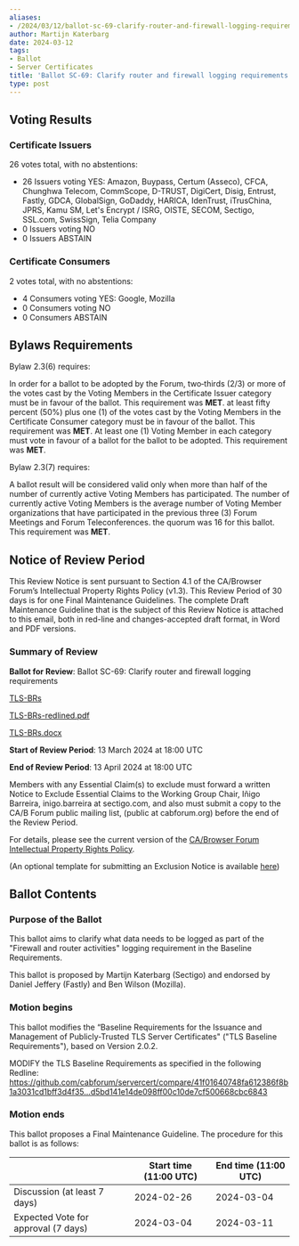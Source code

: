 ```yaml
---
aliases:
- /2024/03/12/ballot-sc-69-clarify-router-and-firewall-logging-requirements
author: Martijn Katerbarg
date: 2024-03-12
tags:
- Ballot
- Server Certificates
title: 'Ballot SC-69: Clarify router and firewall logging requirements'
type: post
---
```


## Voting Results

### Certificate Issuers

26 votes total, with no abstentions:

- 26 Issuers voting YES: Amazon, Buypass, Certum (Asseco), CFCA, Chunghwa Telecom, CommScope, D-TRUST, DigiCert, Disig, Entrust, Fastly, GDCA, GlobalSign, GoDaddy, HARICA, IdenTrust, iTrusChina, JPRS, Kamu SM, Let's Encrypt / ISRG, OISTE, SECOM, Sectigo, SSL.com, SwissSign, Telia Company
- 0 Issuers voting NO
- 0 Issuers ABSTAIN

### Certificate Consumers

2 votes total, with no abstentions:

- 4 Consumers voting YES: Google, Mozilla
- 0 Consumers voting NO
- 0 Consumers ABSTAIN

## Bylaws Requirements

Bylaw 2.3(6) requires:

In order for a ballot to be adopted by the Forum, two‐thirds (2/3) or more of the votes cast by the Voting Members in the Certificate Issuer category must be in favour of the ballot. This requirement was **MET**.
at least fifty percent (50%) plus one (1) of the votes cast by the Voting Members in the Certificate Consumer category must be in favour of the ballot. This requirement was **MET**.
At least one (1) Voting Member in each category must vote in favour of a ballot for the ballot to be adopted. This requirement was **MET**.

Bylaw 2.3(7) requires:

A ballot result will be considered valid only when more than half of the number of currently active Voting Members has participated. The number of currently active Voting Members is the average number of Voting Member organizations that have participated in the previous three (3) Forum Meetings and Forum Teleconferences.
the quorum was 16 for this ballot. This requirement was **MET**.

## Notice of Review Period

This Review Notice is sent pursuant to Section 4.1 of the CA/Browser Forum’s Intellectual Property Rights Policy (v1.3). This Review Period of 30 days is for one Final Maintenance Guidelines. The complete Draft Maintenance Guideline that is the subject of this Review Notice is attached to this email, both in red-line and changes-accepted draft format, in Word and PDF versions.

### Summary of Review

**Ballot for Review**: Ballot SC-69: Clarify router and firewall logging requirements

[TLS-BRs](BR.pdf)

[TLS-BRs-redlined.pdf](BR-redlined.pdf)

[TLS-BRs.docx](BR.docx)

**Start of Review Period**: 13 March 2024 at 18:00 UTC

**End of Review Period**: 13 April 2024 at 18:00 UTC

Members with any Essential Claim(s) to exclude must forward a written Notice to Exclude Essential Claims to the Working Group Chair, Iñigo Barreira, inigo.barreira at sectigo.com, and also must submit a copy to the CA/B Forum public mailing list, (public at cabforum.org) before the end of the Review Period.

For details, please see the current version of the [CA/Browser Forum Intellectual Property Rights Policy](/uploads/CABF-IPR-Policy-v.1.3_4APR18.pdf).

(An optional template for submitting an Exclusion Notice is available [here](/uploads/Template-for-Exclusion-Notice.pdf))

## Ballot Contents

### Purpose of the Ballot

This ballot aims to clarify what data needs to be logged as part of the "Firewall and router activities" logging requirement in the Baseline Requirements.

This ballot is proposed by Martijn Katerbarg (Sectigo) and endorsed by Daniel Jeffery (Fastly) and Ben Wilson (Mozilla).


### Motion begins

This ballot modifies the “Baseline Requirements for the Issuance and Management of Publicly-Trusted TLS Server Certificates" ("TLS Baseline Requirements"), based on Version 2.0.2.

MODIFY the TLS Baseline Requirements as specified in the following Redline: https://github.com/cabforum/servercert/compare/41f01640748fa612386f8b1a3031cd1bff3d4f35...d5bd141e14de098ff00c10de7cf500668cbc6843


### Motion ends

This ballot proposes a Final Maintenance Guideline. The procedure for this ballot is as follows:

|                                     | Start time (11:00 UTC) | End time (11:00 UTC) |
| ----------------------------------- | --------------------- | ------------------- |
| Discussion (at least 7 days)        | 2024-02-26            | 2024-03-04          |
| Expected Vote for approval (7 days) | 2024-03-04            | 2024-03-11          |
